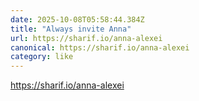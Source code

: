 ```yaml
---
date: 2025-10-08T05:58:44.384Z
title: "Always invite Anna"
url: https://sharif.io/anna-alexei
canonical: https://sharif.io/anna-alexei
category: like
---
```

https://sharif.io/anna-alexei
